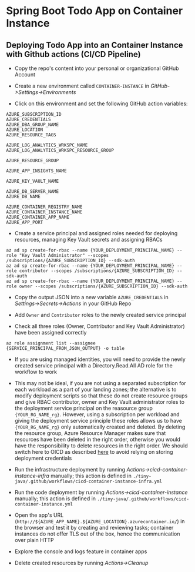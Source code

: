 # Spring Boot Todo App on Container Instance

## Deploying Todo App into an Container Instance with Github actions (CI/CD Pipeline)
* Copy the repo's content into your personal or organizational GitHub Account

* Create a new environment called ```CONTAINER-INSTANCE``` in *GitHub->Settings->Environments*

* Click on this environment and set the following GitHub action variables:
```
AZURE_SUBSCRIPTION_ID
AZURE_CREDENTIALS
AZURE_DBA_GROUP_NAME
AZURE_LOCATION
AZURE_RESOURCE_TAGS

AZURE_LOG_ANALYTICS_WRKSPC_NAME
AZURE_LOG_ANALYTICS_WRKSPC_RESOURCE_GROUP

AZURE_RESOURCE_GROUP

AZURE_APP_INSIGHTS_NAME

AZURE_KEY_VAULT_NAME

AZURE_DB_SERVER_NAME
AZURE_DB_NAME

AZURE_CONTAINER_REGISTRY_NAME
AZURE_CONTAINER_INSTANCE_NAME
AZURE_CONTAINER_APP_NAME
AZURE_APP_PORT
```

* Create a service principal and assigned roles needed for deploying resources, managing Key Vault secrets and assigning RBACs 
```
az ad sp create-for-rbac --name {YOUR_DEPLOYMENT_PRINCIPAL_NAME} --role "Key Vault Administrator" --scopes /subscriptions/{AZURE_SUBSCRIPTION_ID} --sdk-auth
az ad sp create-for-rbac --name {YOUR_DEPLOYMENT_PRINCIPAL_NAME} --role contributor --scopes /subscriptions/{AZURE_SUBSCRIPTION_ID} --sdk-auth
az ad sp create-for-rbac --name {YOUR_DEPLOYMENT_PRINCIPAL_NAME} --role owner --scopes /subscriptions/{AZURE_SUBSCRIPTION_ID} --sdk-auth
```

* Copy the output JSON into a new variable ```AZURE_CREDENTIALS``` in *Settings->Secrets->Actions* in your GitHub Repo

* Add ```Owner``` and ```Contributor``` roles to the newly created service principal

* Check all three roles (Owner, Contributor and Key Vault Administrator) have been assigned correctly
```
az role assignment list --assignee {SERVICE_PRINCIPAL_FROM_JSON_OUTPUT} -o table
```
* If you are using managed identities, you will need to provide the newly created service principal with a Directory.Read.All AD role for the workflow to work

* This may not be ideal, if you are not using a separated subscription for each workload as a part of your landing zones; the alternative is to modify deployment scripts so that these do not create resource groups and give RBAC contributor, owner and Key Vault administrator roles to the deployment service principal on the reasource group ```{YOUR_RG_NAME_rg}```. However, using a subscription per workload and giving the deployment service principle these roles allows us to have ```{YOUR_RG_NAME_rg}``` only automatically created and deleted. By deleting the resource group, Azure Resource Manager makes sure that resources have been deleted in the right order, otherwise you would have the responsibility  to delete resources in the right order. We should switch here to OICD as described [here](https://docs.microsoft.com/en-us/azure/developer/github/connect-from-azure#use-the-azure-login-action-with-openid-connect) to avoid relying on storing deployment credentials

* Run the infrastructure deployment by running *Actions->cicd-container-instance-infra* manually; this action is defined in ```./tiny-java/.github/workflows/cicd-container-instance-infra.yml```

* Run the code deployment by running *Actions->cicd-container-instance* manually; this action is defined in ```./tiny-java/.github/workflows/cicd-container-instance.yml```

* Open the app's URL (```http://${AZURE_APP_NAME}.${AZURE_LOCATION}.azurecontainer.io/```) in the browser and test it by creating and reviewing tasks; container instances do not offer TLS out of the box, hence the communication over plain HTTP

* Explore the console and logs feature in container apps

* Delete created resources by running *Actions->Cleanup*

